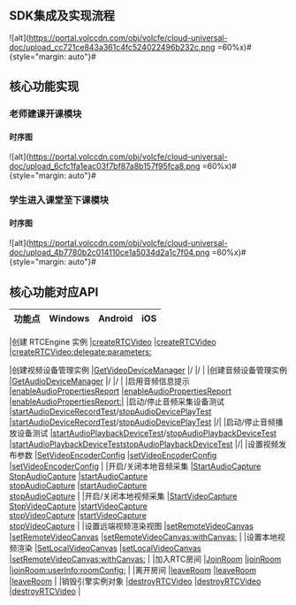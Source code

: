 ## SDK集成及实现流程

![alt](https://portal.volccdn.com/obj/volcfe/cloud-universal-doc/upload_cc721ce843a361c4fc524022496b232c.png =60%x)#{style="margin: auto"}#

## 核心功能实现

### 老师建课开课模块

#### 时序图

![alt](https://portal.volccdn.com/obj/volcfe/cloud-universal-doc/upload_6cfc1fa1eac03f7bf87a8b157f95fca8.png =60%x)#{style="margin: auto"}#


### 学生进入课堂至下课模块

#### 时序图

![alt](https://portal.volccdn.com/obj/volcfe/cloud-universal-doc/upload_4b7780b2c014110ce1a5034d2a1c7f04.png =60%x)#{style="margin: auto"}#



## 核心功能对应API

|**功能点** |Windows |Android|iOS |
|--|--|--|--|

|创建 RTCEngine 实例 |[createRTCVideo](Windows-api#creatertcvideo) |[createRTCVideo](Android-api#creatertcvideo) |[createRTCVideo:delegate:parameters:](iOS-api.md#creatertcvideo-delegate-parameters)

|创建视频设备管理实例 |[GetVideoDeviceManager](Windows-api.md#IRTCVideo-getvideodevicemanager) |/ |/ |
|创建音频设备管理实例 |[GetAudioDeviceManager](Windows-api.md#getaudiodevicemanager) |/ |/ |
|启用音频信息提示 |[enableAudioPropertiesReport](Windows-api#enableaudiopropertiesreport) |[enableAudioPropertiesReport](Android-api#enableaudiopropertiesreport) |[enableAudioPropertiesReport:](iOS-api.md#ByteRTCVideo-enableaudiopropertiesreport)|
|启动/停止音频采集设备测试 |[startAudioDeviceRecordTest](Windows-api.md#startaudiodevicerecordtest)/[stopAudioDevicePlayTest](Windows-api.md#stopaudiodeviceplaytest) |[startAudioDeviceRecordTest](Windows-api.md#startaudiodevicerecordtest)/[stopAudioDevicePlayTest](Windows-api.md#stopaudiodeviceplaytest) |/|
|启动/停止音频播放设备测试 |[startAudioPlaybackDeviceTest](Windows-api#startaudioplaybackdevicetest)/[stopAudioPlaybackDeviceTest](Windows-api#stopaudioplaybackdevicetest) |[startAudioPlaybackDeviceTest](Android-api.md#startaudioplaybackdevicetest)[stopAudioPlaybackDeviceTest](Android-api.md#stopaudioplaybackdevicetest) |/|
|设置视频发布参数 |[SetVideoEncoderConfig](Windows-api#setvideoencoderconfig) |[setVideoEncoderConfig](Android-api#setvideoencoderconfig) |[setVideoEncoderConfig](iOS-api.md#setvideoencoderconfig) |
|开启/关闭本地音频采集 |[StartAudioCapture](Windows-api#startaudiocapture)<br>[StopAudioCapture](Windows-api#stopaudiocapture) |[startAudioCapture](Android-api#startaudiocapture)<br>[stopAudioCapture](Android-api#stopaudiocapture) |[startAudioCapture](iOS-api.md#startaudiocapture)<br>[stopAudioCapture](iOS-api.md#stopaudiocapture) |
|开启/关闭本地视频采集 |[StartVideoCapture](Windows-api#startvideocapture)<br>[StopVideoCapture](Windows-api#stopvideocapture) |[startVideoCapture](Android-api#startvideocapture)<br>[stopVideoCapture](Android-api#stopvideocapture) |[startVideoCapture](iOS-api.md#startvideocapture)<br>[stopVideoCapture](iOS-api.md#stopvideocapture) |
|设置远端视频渲染视图 |[setRemoteVideoCanvas](Windows-api#setremotevideocanvas) |[setRemoteVideoCanvas](Android-api#setremotevideocanvas) |[setRemoteVideoCanvas:withCanvas:](iOS-api.md#setremotevideocanvas-withcanvas) |
|设置本地视频渲染 |[SetLocalVideoCanvas](Windows-api#setlocalvideocanvas) |[setLocalVideoCanvas](Android-api#setlocalvideocanvas) |[setRemoteVideoCanvas:withCanvas:](iOS-api.md#setremotevideocanvas-withcanvas) |
|加入RTC房间 |[JoinRoom](Windows-api#joinroom) |[joinRoom](Android-api#joinroom) |[joinRoom:userInfo:roomConfig:](iOS-api.md#joinroom-userinfo-roomconfig) |
|离开房间 |[leaveRoom](Windows-api#leaveroom) |[leaveRoom](Android-api#leaveroom) |[leaveRoom](iOS-api.md#leaveroom) |
|销毁引擎实例对象 |[destroyRTCVideo](Windows-api#destroyrtcvideo) |[destroyRTCVideo](Android-api#destroyrtcvideo) |[destroyRTCVideo](iOS-api.md#destroyrtcvideo) |